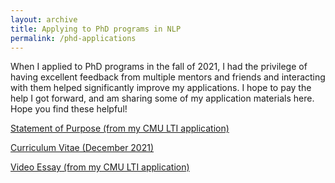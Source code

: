 ```yaml
---
layout: archive
title: Applying to PhD programs in NLP
permalink: /phd-applications
---
```


When I applied to PhD programs in the fall of 2021, I had the privilege of having excellent feedback from multiple mentors and friends and interacting with them helped significantly improve my applications. I hope to pay the help I got forward, and am sharing some of my application materials here. Hope you find these helpful!

<p><a href="/assets/phd-applications/SOP-CMU.pdf"><i class="fa-solid fa-file-pdf"></i> Statement of Purpose (from my CMU LTI application)</a></p>
<p><a href="/assets/phd-applications/CV-PhD-Applications.pdf"><i class="fa-solid fa-file-pdf"></i> Curriculum Vitae (December 2021)</a></p>
<p><a href="https://youtu.be/wLaJFhLK3x8"><i class="fa-brands fa-youtube"></i> Video Essay (from my CMU LTI application)</a></p>